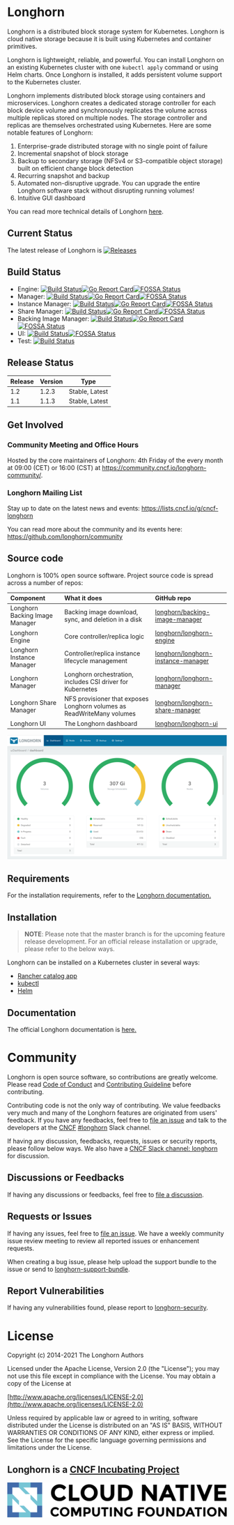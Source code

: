 # Longhorn

Longhorn is a distributed block storage system for Kubernetes. Longhorn is cloud native storage because it is built using Kubernetes and container primitives.

Longhorn is lightweight, reliable, and powerful. You can install Longhorn on an existing Kubernetes cluster with one `kubectl apply` command or using Helm charts. Once Longhorn is installed, it adds persistent volume support to the Kubernetes cluster.

Longhorn implements distributed block storage using containers and microservices. Longhorn creates a dedicated storage controller for each block device volume and synchronously replicates the volume across multiple replicas stored on multiple nodes. The storage controller and replicas are themselves orchestrated using Kubernetes. Here are some notable features of Longhorn:

1. Enterprise-grade distributed storage with no single point of failure
2. Incremental snapshot of block storage
3. Backup to secondary storage (NFSv4 or S3-compatible object storage) built on efficient change block detection
4. Recurring snapshot and backup
5. Automated non-disruptive upgrade. You can upgrade the entire Longhorn software stack without disrupting running volumes!
6. Intuitive GUI dashboard

You can read more technical details of Longhorn [here](https://longhorn.io/).

## Current Status

The latest release of Longhorn is [![Releases](https://img.shields.io/github/release/longhorn/longhorn/all.svg)](https://github.com/longhorn/longhorn/releases)

## Build Status
* Engine: [![Build Status](https://drone-publish.longhorn.io/api/badges/longhorn/longhorn-engine/status.svg)](https://drone-publish.longhorn.io/longhorn/longhorn-engine)[![Go Report Card](https://goreportcard.com/badge/github.com/longhorn/longhorn-engine)](https://goreportcard.com/report/github.com/longhorn/longhorn-engine)[![FOSSA Status](https://app.fossa.com/api/projects/custom%2B25850%2Fgithub.com%2Flonghorn%2Flonghorn-engine.svg?type=shield)](https://app.fossa.com/projects/custom%2B25850%2Fgithub.com%2Flonghorn%2Flonghorn-engine?ref=badge_shield)
* Manager: [![Build Status](https://drone-publish.longhorn.io/api/badges/longhorn/longhorn-manager/status.svg)](https://drone-publish.longhorn.io/longhorn/longhorn-manager)[![Go Report Card](https://goreportcard.com/badge/github.com/longhorn/longhorn-manager)](https://goreportcard.com/report/github.com/longhorn/longhorn-manager)[![FOSSA Status](https://app.fossa.com/api/projects/custom%2B25850%2Fgithub.com%2Flonghorn%2Flonghorn-manager.svg?type=shield)](https://app.fossa.com/projects/custom%2B25850%2Fgithub.com%2Flonghorn%2Flonghorn-manager?ref=badge_shield)
* Instance Manager: [![Build Status](http://drone-publish.longhorn.io/api/badges/longhorn/longhorn-instance-manager/status.svg)](http://drone-publish.longhorn.io/longhorn/longhorn-instance-manager)[![Go Report Card](https://goreportcard.com/badge/github.com/longhorn/longhorn-instance-manager)](https://goreportcard.com/report/github.com/longhorn/longhorn-instance-manager)[![FOSSA Status](https://app.fossa.com/api/projects/custom%2B25850%2Fgithub.com%2Flonghorn%2Flonghorn-instance-manager.svg?type=shield)](https://app.fossa.com/projects/custom%2B25850%2Fgithub.com%2Flonghorn%2Flonghorn-instance-manager?ref=badge_shield)
* Share Manager: [![Build Status](http://drone-publish.longhorn.io/api/badges/longhorn/longhorn-share-manager/status.svg)](http://drone-publish.longhorn.io/longhorn/longhorn-share-manager)[![Go Report Card](https://goreportcard.com/badge/github.com/longhorn/longhorn-share-manager)](https://goreportcard.com/report/github.com/longhorn/longhorn-share-manager)[![FOSSA Status](https://app.fossa.com/api/projects/custom%2B25850%2Fgithub.com%2Flonghorn%2Flonghorn-share-manager.svg?type=shield)](https://app.fossa.com/projects/custom%2B25850%2Fgithub.com%2Flonghorn%2Flonghorn-share-manager?ref=badge_shield)
* Backing Image Manager: [![Build Status](http://drone-publish.longhorn.io/api/badges/longhorn/backing-image-manager/status.svg)](http://drone-publish.longhorn.io/longhorn/backing-image-manager)[![Go Report Card](https://goreportcard.com/badge/github.com/longhorn/backing-image-manager)](https://goreportcard.com/report/github.com/longhorn/backing-image-manager)[![FOSSA Status](https://app.fossa.com/api/projects/custom%2B25850%2Fgithub.com%2Flonghorn%2Fbacking-image-manager.svg?type=shield)](https://app.fossa.com/projects/custom%2B25850%2Fgithub.com%2Flonghorn%2Fbacking-image-manager?ref=badge_shield)
* UI: [![Build Status](https://drone-publish.longhorn.io/api/badges/longhorn/longhorn-ui/status.svg)](https://drone-publish.longhorn.io/longhorn/longhorn-ui)[![FOSSA Status](https://app.fossa.com/api/projects/custom%2B25850%2Fgithub.com%2Flonghorn%2Flonghorn-ui.svg?type=shield)](https://app.fossa.com/projects/custom%2B25850%2Fgithub.com%2Flonghorn%2Flonghorn-ui?ref=badge_shield)
* Test: [![Build Status](http://drone-publish.longhorn.io/api/badges/longhorn/longhorn-tests/status.svg)](http://drone-publish.longhorn.io/longhorn/longhorn-tests)

## Release Status

| Release | Version | Type           |    
| --------|---------|----------------|
| 1.2     | 1.2.3   | Stable, Latest |
| 1.1     | 1.1.3   | Stable, Latest |

## Get Involved

### Community Meeting and Office Hours
Hosted by the core maintainers of Longhorn: 4th Friday of the every month at 09:00 (CET) or 16:00 (CST) at https://community.cncf.io/longhorn-community/.

### Longhorn Mailing List
Stay up to date on the latest news and events: https://lists.cncf.io/g/cncf-longhorn

You can read more about the community and its events here: https://github.com/longhorn/community

## Source code

Longhorn is 100% open source software. Project source code is spread across a number of repos:

| Component                      | What it does                                                           | GitHub repo                                                                                 |
| :----------------------------- | :--------------------------------------------------------------------- | :------------------------------------------------------------------------------------------ |
| Longhorn Backing Image Manager | Backing image download, sync, and deletion in a disk                   | [longhorn/backing-image-manager](https://github.com/longhorn/backing-image-manager)         |
| Longhorn Engine                | Core controller/replica logic                                          | [longhorn/longhorn-engine](https://github.com/longhorn/longhorn-engine)                     |
| Longhorn Instance Manager      | Controller/replica instance lifecycle management                       | [longhorn/longhorn-instance-manager](https://github.com/longhorn/longhorn-instance-manager) |
| Longhorn Manager               | Longhorn orchestration, includes CSI driver for Kubernetes             | [longhorn/longhorn-manager](https://github.com/longhorn/longhorn-manager)                   |
| Longhorn Share Manager         | NFS provisioner that exposes Longhorn volumes as ReadWriteMany volumes | [longhorn/longhorn-share-manager](https://github.com/longhorn/longhorn-share-manager)       |
| Longhorn UI                    | The Longhorn dashboard                                                 | [longhorn/longhorn-ui](https://github.com/longhorn/longhorn-ui)                             |

![Longhorn UI](./longhorn-ui.png)

## Requirements

For the installation requirements, refer to the [Longhorn documentation.](https://longhorn.io/docs/latest/deploy/install/#installation-requirements)

## Installation

> **NOTE**: Please note that the master branch is for the upcoming feature release development. 
> For an official release installation or upgrade, please refer to the below ways.

Longhorn can be installed on a Kubernetes cluster in several ways:

- [Rancher catalog app](https://longhorn.io/docs/latest/deploy/install/install-with-rancher/)
- [kubectl](https://longhorn.io/docs/latest/deploy/install/install-with-kubectl/)
- [Helm](https://longhorn.io/docs/latest/deploy/install/install-with-helm/)

## Documentation

The official Longhorn documentation is [here.](https://longhorn.io/docs)

# Community

Longhorn is open source software, so contributions are greatly welcome.
Please read [Code of Conduct](./CODE_OF_CONDUCT.md) and [Contributing Guideline](./CONTRIBUTING.md) before contributing.

Contributing code is not the only way of contributing. We value feedbacks very much and many of the Longhorn features are originated from users' feedback.
If you have any feedbacks, feel free to [file an issue](https://github.com/longhorn/longhorn/issues/new/choose) and talk to the developers at the [CNCF](https://slack.cncf.io/) [#longhorn](https://cloud-native.slack.com/messages/longhorn) Slack channel.

If having any discussion, feedbacks, requests, issues or security reports, please follow below ways.
We also have a [CNCF Slack channel: longhorn](https://cloud-native.slack.com/messages/longhorn) for discussion.

## Discussions or Feedbacks

If having any discussions or feedbacks, feel free to [file a discussion](https://github.com/longhorn/longhorn/discussions).

## Requests or Issues

If having any issues, feel free to [file an issue](https://github.com/longhorn/longhorn/issues/new/choose).
We have a weekly community issue review meeting to review all reported issues or enhancement requests.

When creating a bug issue, please help upload the support bundle to the issue or send to
[longhorn-support-bundle](mailto:longhorn-support-bundle@suse.com).

## Report Vulnerabilities

If having any vulnerabilities found, please report to [longhorn-security](mailto:longhorn-security@suse.com).

# License

Copyright (c) 2014-2021 The Longhorn Authors

Licensed under the Apache License, Version 2.0 (the "License"); you may not use this file except in compliance with the License. You may obtain a copy of the License at

[http://www.apache.org/licenses/LICENSE-2.0](http://www.apache.org/licenses/LICENSE-2.0)

Unless required by applicable law or agreed to in writing, software distributed under the License is distributed on an "AS IS" BASIS, WITHOUT WARRANTIES OR CONDITIONS OF ANY KIND, either express or implied. See the License for the specific language governing permissions and limitations under the License.

## Longhorn is a [CNCF Incubating Project](https://www.cncf.io/projects/)

![Longhorn is a CNCF Incubating Project](https://github.com/cncf/artwork/blob/master/other/cncf/horizontal/color/cncf-color.png)

